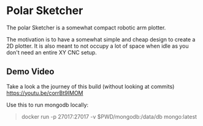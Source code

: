 # Polar Sketcher

The polar Sketcher is a somewhat compact robotic arm plotter.

The motivation is to have a somewhat simple and cheap design to create a 2D plotter.
It is also meant to not occupy a lot of space when idle as you don't need an entire XY CNC setup.

## Demo Video

Take a look a the journey of this build (without looking at commits)
https://youtu.be/corrBt9IMOM

Use this to run mongodb locally:
> docker run -p 27017:27017 -v $PWD/mongodb:/data/db mongo:latest